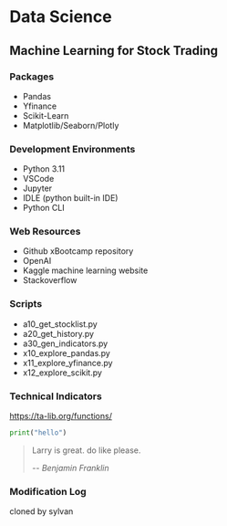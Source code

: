 # Data Science
## Machine Learning for Stock Trading
### Packages
- Pandas
- Yfinance
- Scikit-Learn
- Matplotlib/Seaborn/Plotly

### Development Environments
- Python 3.11
- VSCode
- Jupyter
- IDLE (python built-in IDE)
- Python CLI

### Web Resources
- Github xBootcamp repository
- OpenAI
- Kaggle machine learning website
- Stackoverflow

### Scripts
- a10_get_stocklist.py
- a20_get_history.py
- a30_gen_indicators.py
- x10_explore_pandas.py
- x11_explore_yfinance.py
- x12_explore_scikit.py

### Technical Indicators
https://ta-lib.org/functions/
```python
print("hello")
```

> Larry is great.  do like please.
>
> -- <cite>Benjamin Franklin</cite>

### Modification Log
cloned by sylvan
